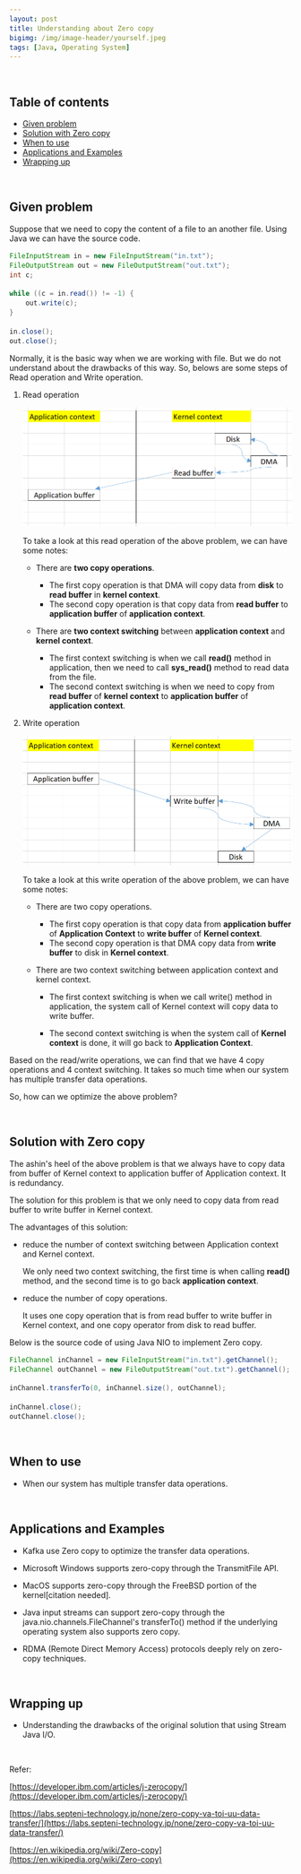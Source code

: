 ```yaml
---
layout: post
title: Understanding about Zero copy
bigimg: /img/image-header/yourself.jpeg
tags: [Java, Operating System]
---
```





<br>

## Table of contents
- [Given problem](#given-problem)
- [Solution with Zero copy](#solution-with-zero-copy)
- [When to use](#when-to-use)
- [Applications and Examples](#applications-and-examples)
- [Wrapping up](#wrapping-up)


<br>

## Given problem

Suppose that we need to copy the content of a file to an another file. Using Java we can have the source code.

```java
FileInputStream in = new FileInputStream("in.txt");
FileOutputStream out = new FileOutputStream("out.txt");
int c;

while ((c = in.read()) != -1) {
    out.write(c);
}

in.close();
out.close();
```

Normally, it is the basic way when we are working with file. But we do not understand about the drawbacks of this way. So, belows are some steps of Read operation and Write operation.

1. Read operation

    ![](../img/Operating-system/memory/problem-normal-read-file.png)

    To take a look at this read operation of the above problem, we can have some notes:
    - There are **two copy operations**.

        - The first copy operation is that DMA will copy data from **disk** to **read buffer** in **kernel context**.
        - The second copy operation is that copy data from **read buffer** to **application buffer** of **application context**.

    - There are **two context switching** between **application context** and **kernel context**.

        - The first context switching is when we call **read()** method in application, then we need to call **sys_read()** method to read data from the file.
        - The second context switching is when we need to copy from **read buffer** of **kernel context** to **application buffer** of **application context**.

2. Write operation

    ![](../img/Operating-system/memory/problem-normal-write-file.png)

    To take a look at this write operation of the above problem, we can have some notes:
    - There are two copy operations.

        - The first copy operation is that copy data from **application buffer** of **Application Context** to **write buffer** of **Kernel context**.
        - The second copy operation is that DMA copy data from **write buffer** to disk in **Kernel context**.

    - There are two context switching between application context and kernel context.

        - The first context switching is when we call write() method in application, the system call of Kernel context will copy data to write buffer. 

        - The second context switching is when the system call of **Kernel context** is done, it will go back to **Application Context**.

Based on the read/write operations, we can find that we have 4 copy operations and 4 context switching. It takes so much time when our system has multiple transfer data operations.

So, how can we optimize the above problem?

<br>

## Solution with Zero copy

The ashin's heel of the above problem is that we always have to copy data from buffer of Kernel context to application buffer of Application context. It is redundancy. 

The solution for this problem is that we only need to copy data from read buffer to write buffer in Kernel context.

The advantages of this solution:
- reduce the number of context switching between Application context and Kernel context.

    We only need two context switching, the first time is when calling **read()** method, and the second time is to go back **application context**.

- reduce the number of copy operations.

    It uses one copy operation that is from read buffer to write buffer in Kernel context, and one copy operator from disk to read buffer.

Below is the source code of using Java NIO to implement Zero copy.

```java
FileChannel inChannel = new FileInputStream("in.txt").getChannel();
FileChannel outChannel = new FileOutputStream("out.txt").getChannel();

inChannel.transferTo(0, inChannel.size(), outChannel);

inChannel.close();
outChannel.close();
```

<br>

## When to use

- When our system has multiple transfer data operations.

<br>

## Applications and Examples

- Kafka use Zero copy to optimize the transfer data operations.

- Microsoft Windows supports zero-copy through the TransmitFile API.

- MacOS supports zero-copy through the FreeBSD portion of the kernel[citation needed].

- Java input streams can support zero-copy through the java.nio.channels.FileChannel's transferTo() method if the underlying operating system also supports zero copy.

- RDMA (Remote Direct Memory Access) protocols deeply rely on zero-copy techniques.

<br>

## Wrapping up

- Understanding the drawbacks of the original solution that using Stream Java I/O.


<br>

Refer:

[https://developer.ibm.com/articles/j-zerocopy/](https://developer.ibm.com/articles/j-zerocopy/)

[https://labs.septeni-technology.jp/none/zero-copy-va-toi-uu-data-transfer/](https://labs.septeni-technology.jp/none/zero-copy-va-toi-uu-data-transfer/)

[https://en.wikipedia.org/wiki/Zero-copy](https://en.wikipedia.org/wiki/Zero-copy)